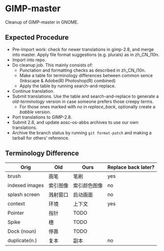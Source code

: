GIMP-master
===========

Cleanup of GIMP-master in GNOME. 

Expected Procedure
------------------

* Pre-Import work: check for newer translations in gimp-2.8, and merge into
  master. Apply file format suggestions (e.g. plurals) as in zh_CN_l10n.
* Import into repo.
* Do cleanup job. This mainly consists of:
  * Punctation and formatting checks as described in zh_CN_l10n.
  * Make a table for terminology differences between common sence (Inkscape &
    Adobe(R) Photoshop(R) combined)
  * Apply the table by running search-and-replace.
* Continue translation.
* Submit translations. Use the table and search-and-replace to generate a
  *old-terminology* version in case someone prefers those creepy terms.
  * For those ones marked with *no* in *replace_back*, optionally create a
    *babble* version.
* Port translations to GIMP-2.8.
* Submit 2.8, and update aosc-os-abbs archives to use our own translations.
* Archive the branch status by running `git format-patch` and making a tarball
  for others' reference.

Terminology Difference
----------------------

| Orig         | Old | Ours | Replace back later? |
|--------------|-----|------|--------------|
|brush         |画笔 |笔刷   | yes|
|indexed images|索引图像|索引颜色图像|no|
|splash screen |溅射窗口|启动画面|no|
|context|环境|上下文|yes|
|Pointer|指针|TODO||
|Spike|穗|TODO||
|Dock (noun)|停靠|TODO||
|duplicate(n.)|复本|副本|no|

